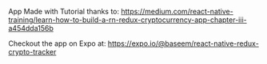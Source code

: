 App Made with Tutorial thanks to:
https://medium.com/react-native-training/learn-how-to-build-a-rn-redux-cryptocurrency-app-chapter-iii-a454dda156b

Checkout the app on Expo at:
https://expo.io/@baseem/react-native-redux-crypto-tracker